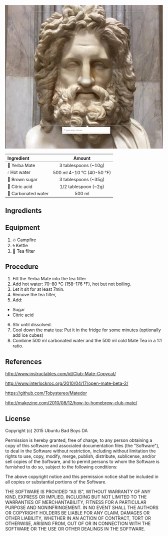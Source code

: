![jQrg-Mate](img/jQrg-Mate.png "Logo Title Text 1")

| Ingredient              | Amount                    |
| :-----------------------|:-------------------------:|
| :tea: Yerba Mate        | 3 tablespoons (~10g)      |
| :droplet: Hot water     | 500 ml 4-10 °C (40-50 °F) |
| :candy: Brown sugar     | 3 tablespoons (~35g)      |
| :lemon: Citric acid     | 1/2 tablespoon (~2g)      |
| :sake: Carbonated water | 500 ml                     |
## Ingredients

## Equipment
1. :fire: Campfire
2. :cyclone: Kettle
3. :fork_and_knife: Tea filter

## Procedure
1. Fill the Yerba Mate into the tea filter
2. Add hot water: 70–80 °C (158–176 °F), hot but not boiling.
3. Let it sit for at least 7min.
4. Remove the tea filter,
5. Add:
  - Sugar
  - Citric acid
6. Stir until dissolved.
7. Cool down the mate tea: Put it in the fridge for some minutes (optionally add ice cubes)
8. Combine 500 ml carbonated water and the 500 ml cold Mate Tea in a 1:1 ratio.

## References
http://www.instructables.com/id/Club-Mate-Copycat/

http://www.interlockroc.org/2010/04/17/open-mate-beta-2/

https://github.com/Tobystereo/Matedor

http://makezine.com/2010/08/12/how-to-homebrew-club-mate/

## License
Copyright (c) 2015 Ubuntu Bad Boys DA

Permission is hereby granted, free of charge, to any person obtaining
a copy of this software and associated documentation files (the
"Software"), to deal in the Software without restriction, including
without limitation the rights to use, copy, modify, merge, publish,
distribute, sublicense, and/or sell copies of the Software, and to
permit persons to whom the Software is furnished to do so, subject to
the following conditions:

The above copyright notice and this permission notice shall be
included in all copies or substantial portions of the Software.

THE SOFTWARE IS PROVIDED "AS IS", WITHOUT WARRANTY OF ANY KIND,
EXPRESS OR IMPLIED, INCLUDING BUT NOT LIMITED TO THE WARRANTIES OF
MERCHANTABILITY, FITNESS FOR A PARTICULAR PURPOSE AND
NONINFRINGEMENT. IN NO EVENT SHALL THE AUTHORS OR COPYRIGHT HOLDERS BE
LIABLE FOR ANY CLAIM, DAMAGES OR OTHER LIABILITY, WHETHER IN AN ACTION
OF CONTRACT, TORT OR OTHERWISE, ARISING FROM, OUT OF OR IN CONNECTION
WITH THE SOFTWARE OR THE USE OR OTHER DEALINGS IN THE SOFTWARE.

